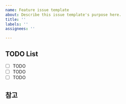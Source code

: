 ```yaml
---
name: Feature issue template
about: Describe this issue template's purpose here.
title: ''
labels: ''
assignees: ''

---
```


## TODO List

- [ ] TODO
- [ ] TODO
- [ ] TODO

## 참고


<!-- 
    제목 설정 시 참고 후 아래 내용 삭제
    | feat | 새로운 기능을 추가 |
    | --- | --- |
    | fix | 버그 수정 |
    | design | CSS 등 사용자 UI 디자인 변경 |
    | hotfix | 급하게 치명적인 버그를 고쳐야하는 경우 |
    | style | 코드 포맷 변경, 세미 콜론 누락, 코드 수정이 없는 경우 |
    | refactor | 프로덕션 코드 리팩토링 |
    | comment | 필요한 주석 추가 및 변경 |
    | docs | 문서 수정 |
    | test | 테스트 코드, 리펙토링 테스트 코드 추가, Production Code(실제로 사용하는 코드) 변경 없음 |
    | chore | 빌드 업무 수정, 패키지 매니저 수정, 패키지 관리자 구성 등 업데이트, Production Code 변경 없음 |
    | rename | 파일 혹은 폴더명을 수정하거나 옮기는 작업만인 경우 |
    | remove | 파일을 삭제하는 작업만 수행한 경우 |

-->
